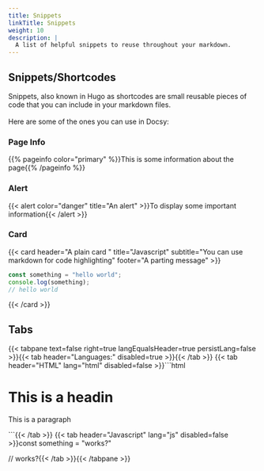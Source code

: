 ```yaml
---
title: Snippets
linkTitle: Snippets
weight: 10
description: |
  A list of helpful snippets to reuse throughout your markdown.
---
```

## Snippets/Shortcodes

Snippets, also known in Hugo as shortcodes are small reusable pieces of code that you can include in your markdown files.<br><br>Here are some of the ones you can use in Docsy:

### Page Info
{{% pageinfo color="primary" %}}This is some information about the page{{% /pageinfo %}}

### Alert

{{< alert color="danger" title="An alert" >}}To display some important information{{< /alert >}}

### Card
{{< card header="A plain card " title="Javascript" subtitle="You can use markdown for code highlighting" footer="A parting message" >}}
```javascript
const something = "hello world";
console.log(something);
// hello world
```
{{< /card >}}

## Tabs
{{< tabpane text=false right=true langEqualsHeader=true persistLang=false >}}{{< tab header="Languages:" disabled=true >}}{{< /tab >}}
{{< tab header="HTML" lang="html" disabled=false >}}```html
<h1>This is a headin</h1>
<p>This is a paragraph</p>
```{{< /tab >}}
{{< tab header="Javascript" lang="js" disabled=false >}}const something = "works?"

// works?{{< /tab >}}{{< /tabpane >}}